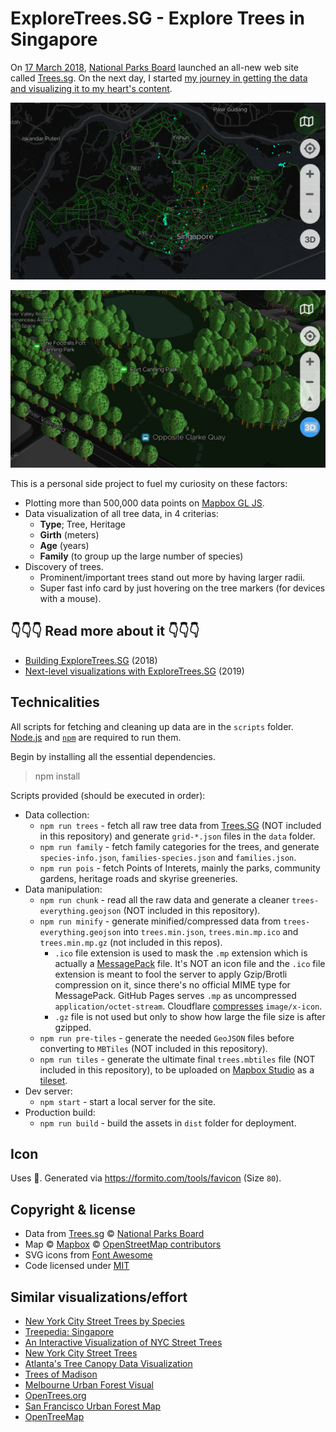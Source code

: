 # ExploreTrees.SG - Explore Trees in Singapore

On [17 March 2018](https://twitter.com/nparksbuzz/status/974857306734120960), [National Parks Board](https://www.nparks.gov.sg/) launched an all-new web site called [Trees.sg](http://trees.sg). On the next day, I started [my journey in getting the data](https://twitter.com/cheeaun/status/975272277926330369) [and visualizing it to my heart's content](https://twitter.com/cheeaun/status/976657582105362432).

![Screenshot of ExploreTrees.SG](screenshots/trees-screenshot.gif)

![Screenshots of 3D trees](screenshots/trees-3d-screenshot.jpg)

This is a personal side project to fuel my curiosity on these factors:

- Plotting more than 500,000 data points on [Mapbox GL JS](https://www.mapbox.com/mapbox-gl-js/).
- Data visualization of all tree data, in 4 criterias:
  - **Type**; Tree, Heritage
  - **Girth** (meters)
  - **Age** (years)
  - **Family** (to group up the large number of species)
- Discovery of trees.
  - Prominent/important trees stand out more by having larger radii.
  - Super fast info card by just hovering on the tree markers (for devices with a mouse).

## 👇👇👇 Read more about it 👇👇👇

- [Building ExploreTrees.SG](https://cheeaun.com/blog/2018/04/building-exploretrees-sg/) (2018)
- [Next-level visualizations with ExploreTrees.SG](https://cheeaun.com/blog/2019/07/next-level-visualizations-exploretrees-sg/) (2019)

## Technicalities

All scripts for fetching and cleaning up data are in the `scripts` folder. [Node.js](https://nodejs.org/en/) and [`npm`](https://www.npmjs.com/) are required to run them.

Begin by installing all the essential dependencies.

> npm install

Scripts provided (should be executed in order):

- Data collection:
  - `npm run trees` - fetch all raw tree data from [Trees.SG](http://trees.sg) (NOT included in this repository) and generate `grid-*.json` files in the `data` folder.
  - `npm run family` - fetch family categories for the trees, and generate `species-info.json`, `families-species.json` and `families.json`.
  - `npm run pois` - fetch Points of Interets, mainly the parks, community gardens, heritage roads and skyrise greeneries.
- Data manipulation:
  - `npm run chunk` - read all the raw data and generate a cleaner `trees-everything.geojson` (NOT included in this repository).
  - `npm run minify` - generate minified/compressed data from `trees-everything.geojson` into `trees.min.json`, `trees.min.mp.ico` and `trees.min.mp.gz` (not included in this repos).
    - `.ico` file extension is used to mask the `.mp` extension which is actually a [MessagePack](https://msgpack.org/) file. It's NOT an icon file and the `.ico` file extension is meant to fool the server to apply Gzip/Brotli compression on it, since there's no official MIME type for MessagePack. GitHub Pages serves `.mp` as uncompressed `application/octet-stream`. Cloudflare [compresses](https://support.cloudflare.com/hc/en-us/articles/200168396-What-will-Cloudflare-compress-) `image/x-icon`.
    - `.gz` file is not used but only to show how large the file size is after gzipped.
  - `npm run pre-tiles` - generate the needed `GeoJSON` files before converting to `MBTiles` (NOT included in this repository).
  - `npm run tiles` - generate the ultimate final `trees.mbtiles` file (NOT included in this repository), to be uploaded on [Mapbox Studio](https://www.mapbox.com/mapbox-studio/) as a [tileset](https://www.mapbox.com/help/define-tileset/).
- Dev server:
  - `npm start` - start a local server for the site.
- Production build:
  - `npm run build` - build the assets in `dist` folder for deployment.

## Icon

Uses 🌳. Generated via <https://formito.com/tools/favicon> (Size `80`).

## Copyright & license

- Data from [Trees.sg](http://trees.sg) © [National Parks Board](http://www.nparks.gov.sg/)
- Map © [Mapbox](https://www.mapbox.com/about/maps/) © [OpenStreetMap contributors](https://www.openstreetmap.org/copyright)
- SVG icons from [Font Awesome](https://fontawesome.com/license)
- Code licensed under [MIT](https://cheeaun.mit-license.org/)

## Similar visualizations/effort

- [New York City Street Trees by Species](http://jillhubley.com/blog/nyctrees)
- [Treepedia: Singapore](http://senseable.mit.edu/treepedia/cities/singapore)
- [An Interactive Visualization of NYC Street Trees](https://www.cloudred.com/labprojects/nyctrees/)
- [New York City Street Trees](https://belindakanpetch.shinyapps.io/StreetTrees/)
- [Atlanta's Tree Canopy Data Visualization](http://www.beckyscheel.com/atl-tree-dataviz/)
- [Trees of Madison](http://acouch.github.io/madison-trees/)
- [Melbourne Urban Forest Visual](http://melbourneurbanforestvisual.com.au/)
- [OpenTrees.org](http://www.opentrees.org/)
- [San Francisco Urban Forest Map](https://urbanforestmap.org/)
- [OpenTreeMap](https://www.opentreemap.org/)
